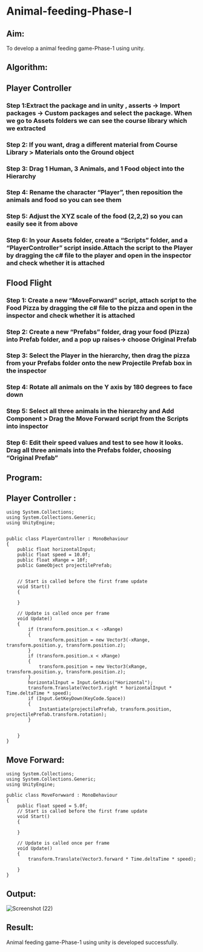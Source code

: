 # Animal-feeding-Phase-I

## Aim: 
To develop a animal feeding game-Phase-1 using unity.

## Algorithm:

## Player Controller
### Step 1:Extract the package and in unity , asserts -> Import packages -> Custom packages and select the package. When we go to Assets folders we can see the course library which we extracted
### Step 2: If you want, drag a different material from Course Library > Materials onto the Ground object
### Step 3: Drag 1 Human, 3 Animals, and 1 Food object into the Hierarchy
### Step 4: Rename the character “Player”, then reposition the animals and food so you can see them
### Step 5: Adjust the XYZ scale of the food (2,2,2) so you can easily see it from above
### Step 6: In your Assets folder, create a “Scripts” folder, and a “PlayerController” script inside.Attach the script to the Player by dragging the c# file to the player and open in the inspector and check whether it is attached

## Flood Flight
### Step 1: Create a new “MoveForward” script, attach script to the Food Pizza by dragging the c# file to the pizza and open in the inspector and check whether it is attached
### Step 2: Create a new “Prefabs” folder, drag your food (Pizza) into Prefab folder, and a pop up raises-> choose Original Prefab
### Step 3: Select the Player in the hierarchy, then drag the pizza from your Prefabs folder onto the new Projectile Prefab box in the inspector
### Step 4: Rotate all animals on the Y axis by 180 degrees to face down
### Step 5: Select all three animals in the hierarchy and Add Component > Drag the Move Forward script from the Scripts into inspector
### Step 6: Edit their speed values and test to see how it looks. Drag all three animals into the Prefabs folder, choosing “Original Prefab”

## Program:
## Player Controller :
~~~
using System.Collections;
using System.Collections.Generic;
using UnityEngine;


public class PlayerController : MonoBehaviour
{
    public float horizontalInput;
    public float speed = 10.0f;
    public float xRange = 10f;
    public GameObject projectilePrefab;


    // Start is called before the first frame update
    void Start()
    {

    }

    // Update is called once per frame
    void Update()
    {
        if (transform.position.x < -xRange)
        {
            transform.position = new Vector3(-xRange, transform.position.y, transform.position.z);
        }
        if (transform.position.x < xRange)
        {
            transform.position = new Vector3(xRange, transform.position.y, transform.position.z);
        }
        horizontalInput = Input.GetAxis("Horizontal");
        transform.Translate(Vector3.right * horizontalInput * Time.deltaTime * speed);
        if (Input.GetKeyDown(KeyCode.Space))
        {
            Instantiate(projectilePrefab, transform.position, projectilePrefab.transform.rotation);
        }


    }
}
~~~
## Move Forward:
~~~
using System.Collections;
using System.Collections.Generic;
using UnityEngine;

public class MoveForwward : MonoBehaviour
{
    public float speed = 5.0f;
    // Start is called before the first frame update
    void Start()
    {
        
    }

    // Update is called once per frame
    void Update()
    {
        transform.Translate(Vector3.forward * Time.deltaTime * speed);
        
    }
}
~~~

## Output:
![Screenshot (22)](https://github.com/Thiru-AI/Animal-feeding-Phase-I/assets/94980741/7501a56e-a917-4ea0-a02f-054f10a8c6b4)

## Result:
Animal feeding game-Phase-1 using unity is developed successfully.
